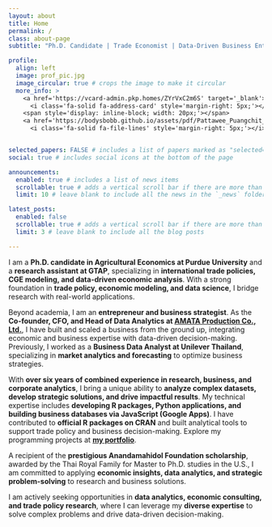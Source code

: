 ```yaml
---
layout: about
title: Home
permalink: /
class: about-page
subtitle: "Ph.D. Candidate | Trade Economist | Data-Driven Business Entrepreneur"

profile:
  align: left
  image: prof_pic.jpg
  image_circular: true # crops the image to make it circular
  more_info: >
    <a href='https://vcard-admin.pkp.homes/ZYrVxC2m6S' target='_blank'>
      <i class='fa-solid fa-address-card' style='margin-right: 5px;'></i> Contact</a>
    <span style='display: inline-block; width: 20px;'></span> 
    <a href='https://bodysbobb.github.io/assets/pdf/Pattawee_Puangchit_CV.pdf' target='_blank'>
      <i class='fa-solid fa-file-lines' style='margin-right: 5px;'></i> CV</a>


selected_papers: FALSE # includes a list of papers marked as "selected={true}"
social: true # includes social icons at the bottom of the page

announcements:
  enabled: true # includes a list of news items
  scrollable: true # adds a vertical scroll bar if there are more than 3 news items
  limit: 10 # leave blank to include all the news in the `_news` folder

latest_posts:
  enabled: false
  scrollable: true # adds a vertical scroll bar if there are more than 3 new posts items
  limit: 3 # leave blank to include all the blog posts

---
```


I am a **Ph.D. candidate in Agricultural Economics at Purdue University** and a **research assistant at GTAP**, specializing in **international trade policies, CGE modeling, and data-driven economic analysis**. With a strong foundation in **trade policy, economic modeling, and data science**, I bridge research with real-world applications.

Beyond academia, I am an **entrepreneur and business strategist**. As the **Co-founder, CFO, and Head of Data Analytics at <a href="https://bodysbobb.github.io/projects/AMATAProduction/" target="_blank" rel="noopener noreferrer">AMATA Production Co., Ltd.</a>**, I have built and scaled a business from the ground up, integrating economic and business expertise with data-driven decision-making. Previously, I worked as a **Business Data Analyst at Unilever Thailand**, specializing in **market analytics and forecasting** to optimize business strategies.

With **over six years of combined experience in research, business, and corporate analytics**, I bring a unique ability to **analyze complex datasets, develop strategic solutions, and drive impactful results**. My technical expertise includes **developing R packages, Python applications, and building business databases via JavaScript (Google Apps)**. I have contributed to **official R packages on CRAN** and built analytical tools to support trade policy and business decision-making. Explore my programming projects at **<a href="https://bodysbobb.github.io/projects/" target="_blank" rel="noopener noreferrer">my portfolio</a>**.

A recipient of the **prestigious Anandamahidol Foundation scholarship**, awarded by the Thai Royal Family for Master to Ph.D. studies in the U.S., I am committed to applying **economic insights, data analytics, and strategic problem-solving** to research and business solutions.

I am actively seeking opportunities in **data analytics, economic consulting, and trade policy research**, where I can leverage my **diverse expertise** to solve complex problems and drive data-driven decision-making.

